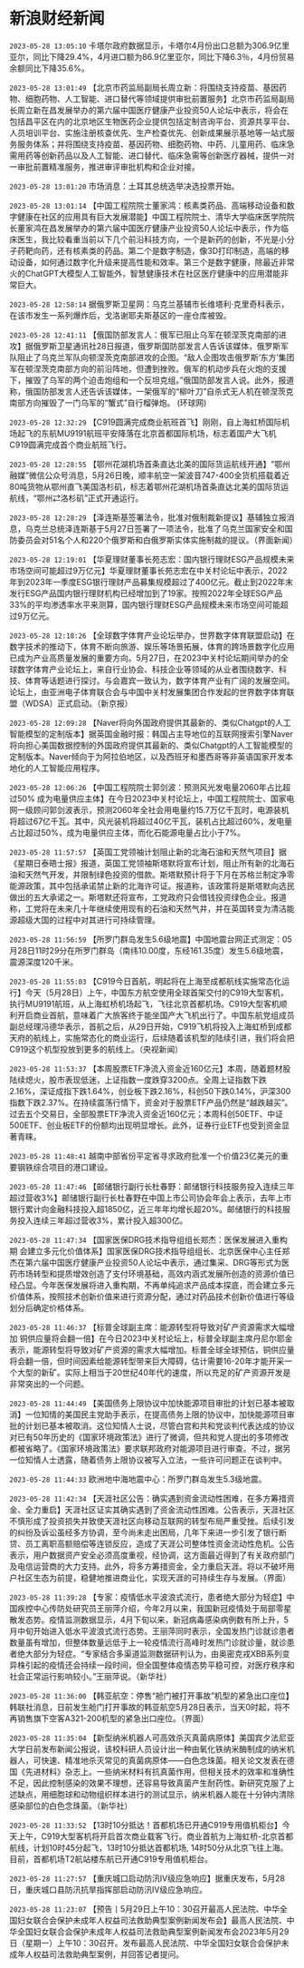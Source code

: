 # 新浪财经新闻
`2023-05-28 13:05:10` 卡塔尔政府数据显示，卡塔尔4月份出口总额为306.9亿里亚尔，同比下降29.4%，4月进口额为86.9亿里亚尔，同比下降6.3％，4月份贸易余额同比下降35.6%。

`2023-05-28 13:01:49` 【北京市药监局副局长周立新：将围绕支持疫苗、基因药物、细胞药物、人工智能、进口替代等领域提供审批前置服务】北京市药监局副局长周立新在昌发展举办的第六届中国医疗健康产业投资50人论坛中表示，将会在包括昌平区在内的北京地区生物医药企业提供包括定制咨询平台、资源共享平台、人员培训平台、实施注册核查优先、生产检查优先、创新成果展示基地等一站式服务服务体系；并将围绕支持疫苗、基因药物、细胞药物、中药、儿童用药、临床急需用药等创新药品以及人工智能、进口替代、临床急需等创新医疗器械，提供一对一审批前置精准服务，推进审评审批机构和企业对接。

`2023-05-28 13:01:20` 市场消息：土耳其总统选举决选投票开始。

`2023-05-28 13:01:14` 【中国工程院院士董家鸿：核素类药品、高端移动设备和数字健康在社区的应用具有巨大发展潜能】中国工程院院士、清华大学临床医学院院长董家鸿在昌发展举办的第六届中国医疗健康产业投资50人论坛中表示，作为临床医生，我比较看重当前以下几个前沿科技方向，一个是新药的创新，不光是小分子药靶向药，还有核素类的药品。第二个是数字制造，像3D打印制造，高端的移动设备，如何通过数字化升级来提高性能和效率。第三个是数字健康，除最近非常火的ChatGPT大模型人工智能外，智慧健康技术在社区医疗健康中的应用潜能非常巨大。

`2023-05-28 12:58:14` 据俄罗斯卫星网：乌克兰基辅市长维塔利·克里奇科表示，在该市发生一系列爆炸后，戈洛谢耶夫斯基区的一座仓库被毁。

`2023-05-28 12:41:11` 【俄国防部发言人：俄军已阻止乌军在顿涅茨克南部的进攻】据俄罗斯卫星通讯社28日报道，俄罗斯国防部发言人告诉该媒体，俄罗斯军队阻止了乌克兰军队向顿涅茨克南部进攻的企图。“敌人企图攻击俄罗斯‘东方’集团军在顿涅茨克南部方向的前沿阵地，但遭到挫败。俄军的机动步兵在火炮的支援下，摧毁了乌军的两个迫击炮组和一个反坦克组。”俄国防部发言人说。此外，报道称，俄国防部发言人还告诉该媒体，一架俄军的“柳叶刀”自杀式无人机在顿涅茨克南部方向摧毁了一门乌军的“蟹式”自行榴弹炮。 (环球网)

`2023-05-28 12:32:29` 【C919圆满完成商业航班首飞】刚刚，自上海虹桥国际机场起飞的东航MU9191航班平安降落在北京首都国际机场，标志着国产大飞机C919圆满完成首个商业航班飞行。

`2023-05-28 12:28:55` 【鄂州花湖机场首条直达北美的国际货运航线开通】“鄂州融媒”微信公众号消息，5月26日晚，顺丰航空一架波音747-400全货机搭载着近80吨货物从鄂州直飞美国洛杉矶，标志着鄂州花湖机场首条直达北美的国际货运航线，“鄂州⇄洛杉矶”正式开通运行。

`2023-05-28 12:28:29` 【泽连斯基签署法令，批准对俄制裁新提议】基辅独立报消息，乌克兰总统泽连斯基于5月27日签署了一项法令，批准了乌克兰国家安全和国防委员会对51名个人和220个俄罗斯和白俄罗斯实体实施制裁的提议。（界面新闻）

`2023-05-28 12:19:01` 【华夏理财董事长苑志宏：国内银行理财ESG产品规模未来市场空间可能超过9万亿元】华夏理财董事长苑志宏在中关村论坛中表示，2022年到2023年一季度ESG银行理财产品募集规模超过了400亿元。截止到2022年末发行ESG产品国内银行理财机构已经增加到了19家。按照2022年全球ESG产品33%的平均渗透率水平来测算，国内银行理财ESG产品规模未来市场空间可能超过9万亿元。

`2023-05-28 12:18:26` 【全球数字体育产业论坛举办，世界数字体育联盟启动】在数字技术的推动下，体育不断向旅游、娱乐等场景拓展，体育的跨场景数字化应用已成为产业高质量发展的重要方向。5月27日，在2023中关村论坛期间举办的全球数字体育产业论坛上，来自行业协会、科技企业等领域的从业者围绕数字、科技、体育等话题进行探讨。与会嘉宾一致认为，数字体育产业有广阔的发展空间。论坛上，由亚洲电子体育联合会与中国中关村发展集团合作发起的世界数字体育联盟（WDSA）正式启动。（新京报）

`2023-05-28 12:09:28` 【Naver将向外国政府提供其最新的、类似Chatgpt的人工智能模型的定制版本】据英国金融时报：韩国占主导地位的互联网搜索引擎Naver将向担心美国数据控制的外国政府提供其最新的、类似Chatgpt的人工智能模型的定制版本。Naver倾向于为阿拉伯地区，以及西班牙和墨西哥等非英语国家开发本地化的人工智能应用程序。

`2023-05-28 12:06:26` 【中国工程院院士郭剑波：预测风光发电量2060年占比超过50% 成为电量供应主体】在今日2023中关村论坛上，中国工程院院士、国家电网一级顾问郭剑波表示，预测2060年全社会用电量约15.7万亿千瓦时，电源装机将超过67亿千瓦。其中，风光装机将超过40亿干瓦，装机占比超过60%，发电量占比超过50%，成为电量供应主体，而化石能源电量占比小于7%。

`2023-05-28 11:57:57` 【英国工党领袖计划阻止新的北海石油和天然气项目】据《星期日泰晤士报》报道，英国工党领袖斯塔默将宣布计划，阻止所有新的北海石油和天然气开发，并限制绿色投资的借款。斯塔默预计将于下月在苏格兰制定净零能源政策，其中包括承诺禁止新的北海许可证。报道称，该政策将是斯塔默向选民做出的五大承诺之一。斯塔默还将宣布，工党政府只会借钱投资绿色企业。报道称，工党将在未来几十年继续使用现有的石油和天然气井，并在英国转变为清洁能源超级大国的过程中对其进行可持续管理。

`2023-05-28 11:56:59` 【所罗门群岛发生5.6级地震】中国地震台网正式测定：05月28日11时29分在所罗门群岛（南纬10.00度，东经161.35度）发生5.6级地震，震源深度120千米。

`2023-05-28 11:55:03` 【C919今日首航，明起将在上海至成都航线实施常态化运行】今天（5月28日）上午，中国东方航空使用全球首架交付的C919大型客机，执行MU9191航班，从上海虹桥机场起飞，飞往北京首都机场。C919大型客机顺利开启商业首航，意味着广大旅客终于能坐国产大飞机出行了。中国东航党组成员副总经理冯德华表示，首航之后，从29日开始，C919飞机将投入上海虹桥到成都天府的航线上，实施常态化的商业运行，后续随着该机型的陆续引进，我们将会把C919这个机型投放到更多的航线上。（央视新闻）

`2023-05-28 11:53:37` 【本周股票ETF净流入资金近160亿元】本周，随着题材股陆续熄火，股市表现低迷，上证指数一度跌穿3200点。全周上证指数下跌2.16%，深证成指下跌1.64%，创业板下跌2.16%，科创50下跌0.14%，沪深300指数下跌2.37%。在持续震荡行情下，资金对于股票ETF产品仍然是“越跌越买”。过去五个交易日，全部股票ETF净流入资金近160亿元；本周科创50ETF、中证500ETF、创业板ETF的份额均出现明显增长。此外，证券行业ETF也受到资金显著青睐。

`2023-05-28 11:48:41` 越南中部省份平定省寻求政府批准一个价值23亿美元的重要钢铁综合项目的港口建设。

`2023-05-28 11:47:46` 【邮储银行副行长杜春野：邮储银行科技服务投入连续三年超过营收3%】邮储银行副行长杜春野在中国上市公司协会年会上表示，去年上市银行累计向金融科技投入超1850亿，近三年年均增长超20%。邮储银行的科技服务投入连续三年超过营收3%，累计投入超300亿。

`2023-05-28 11:47:34` 【国家医保DRG技术指导组组长郑杰：医保发展进入重构期 会建立多元化价值体系】国家医保DRG技术指导组组长、北京医保中心主任郑杰在第六届中国医疗健康产业投资50人论坛中表示，通过集采、DRG等形式为医药市场转型和提质增效创造了支付环境基础，高效内涵式发展所创造的资源价值已经凸显。今年医保发展将进入重构期，不再单纯追求产品成本探底，而会建立多元价值体系，按照技术创新价值来进行资源分配，通过对药品技术创新价值进行等级划分后确定价格体系。

`2023-05-28 11:46:37` 【标普全球副主席：能源转型将导致对矿产资源需求大幅增加 铜供应量将会翻一倍】在今日2023中关村论坛上，标普全球副主席丹尼尔耶金表示，能源转型将导致对矿产资源的需求大幅增加。标普全球全球预估，铜供应量将会翻一倍，但时间因素给能源转型带来巨大障碍，估计需要16-20年才能开采一个大型的新矿。实际上相当于20世纪40年代的速度，所以充足的矿产资源开发是非常突出的一个问题。

`2023-05-28 11:44:49` 【美国债务上限协议中加快能源项目审批的计划已基本被取消】一位知情的美国民主党助手表示，在提高债务上限的协议中，加快能源项目审批的计划已基本被取消。这位知情人士说，尽管白宫和共和党谈判代表达成的协议对已有50年历史的《国家环境政策法》进行了微调，但共和党人提出的多项修改都被省略了。《国家环境政策法》要求联邦政府对能源项目进行审查。不过，据另一位知情人士透露，随着债务上限协议被写入立法，一些许可问题正在谈判中。

`2023-05-28 11:44:33` 欧洲地中海地震中心：所罗门群岛发生5.3级地震。

`2023-05-28 11:42:34` 【天涯社区公告：确实遇到资金流动性困难，在多方筹措资金、全力重启】天涯社区证实其确实遇到了资金流动性困难。公告表示，天涯社区不慎形成了投资损失并致使天涯社区向移动互联网的转型布局严重受挫。后续引发的纠纷及诉讼虽经多方协调，至今尚未走出困局，几年下来进一步引发了银行断贷、员工离职高额赔偿等连锁反应，造成了天涯公司整体性资金流动性危机。公告表示，用户数据资产安全必须高度重视，经协调，这方面最近得到了有关政府部门及电信运营商的大力支持。此外，将多方筹措资金，全力重启天涯。将以不破坏用户社区生态为前提，稳健地推进商业化，实现天涯的可持续生存与发展。（界面）

`2023-05-28 11:39:28` 【专家：疫情低水平波浪式流行，患者绝大部分为轻症】中国疾控中心传防处研究员王丽萍介绍，今年2月以来，我国新冠疫情处于局部零星散发态势。疫情监测数据显示，4月下旬以来，新冠病毒感染病例数有所上升，5月中旬开始进入低水平波浪式流行态势。王丽萍同时表示，全国发热门诊就诊患者数量虽有增加，但整体数量远低于上一轮疫情流行高峰时发热门诊就诊量，就诊患者绝大部分为轻症。“专家结合多渠道监测数据研判认为，由奥密克戎XBB系列变异株引起的疫情还会持续一段时间，但全国整体疫情态势平稳可控，对医疗秩序和社会正常运行影响较小。”王丽萍说。（新华社）

`2023-05-28 11:36:00` 【韩亚航空：停售“舱门被打开事故”机型的紧急出口座位】韩联社消息，日前发生舱门打开事故的韩亚航空5月28日表示，当天0时起，将不再销售旗下空客A321-200机型的紧急出口座位。（界面）

`2023-05-28 11:35:04` 【新型纳米机器人可高效杀灭真菌病原体】美国宾夕法尼亚大学日前发布新闻公报说，该校科研人员设计出一种由氧化铁纳米酶制成的纳米机器人，可快速、精准地杀灭常见的真菌病原体——白色念珠菌。相关论文发表在德国《先进材料》杂志上。一些纳米材料有抗真菌作用，但相关技术的效率和准确性不足，因此控制感染的效果不理想，还容易导致真菌产生耐药性。新研究克服了上述缺点，用细胞球和动物组织样本进行的测试显示，纳米机器人能在十分钟内清除感染部位的白色念珠菌。（新华社）

`2023-05-28 11:33:52` 【13时10分抵达！首都机场已开通C919专用值机柜台】今天上午，C919大型客机将开启首次商业载客飞行。商业首航为上海虹桥-北京首都航线，计划10时45分起飞，13时10分抵达首都机场, 14时50分从北京飞往上海。目前，首都机场T2航站楼东航已开通C919专用值机柜台。

`2023-05-28 11:27:57` 【重庆城口启动防汛Ⅳ级应急响应】据重庆发布，5月28日，重庆城口县防汛抗旱指挥部启动防汛Ⅳ级应急响应。

`2023-05-28 11:23:07` 【预告丨5月29日上午10：30召开最高人民法院、中华全国妇女联合会保护未成年人权益司法救助典型案例新闻发布会】最高人民法院、中华全国妇女联合会保护未成年人权益司法救助典型案例新闻发布会2023年5月29日（星期一）上午10：30召开。发布最高人民法院、中华全国妇女联合会保护未成年人权益司法救助典型案例，并回答记者提问。

